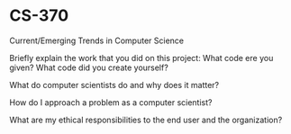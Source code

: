 # CS-370
Current/Emerging Trends in Computer Science


Briefly explain the work that you did on this project: What code ere you given?  What code did you create yourself?

What do computer scientists do and why does it matter?

How do I approach a problem as a computer scientist?

What are my ethical responsibilities to the end user and the organization?
